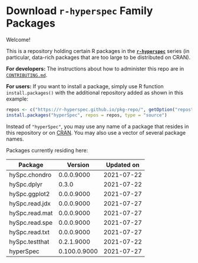 # Download **`r-hyperspec`** Family Packages

Welcome!

This is a repository holding certain R packages in the [**`r-hyperspec`**](https://r-hyperspec.github.io/) series (in particular, data-rich packages that are too large to be distributed on CRAN).

**For developers:** The instructions about how to administer this repo are in [`CONTRIBUTING.md`](https://github.com/r-hyperspec/pkg-repo/blob/gh-pages/CONTRIBUTING.md).

**For users:** If you want to install a package, simply use R function `install.packages()` with the additional repository added as shown in this example:

```r
repos <- c("https://r-hyperspec.github.io/pkg-repo/", getOption("repos"))
install.packages("hyperSpec", repos = repos, type = "source")
```

Instead of `"hyperSpec"`, you may use any name of a package that resides in this repository or on [CRAN](https://cran.rstudio.com/web/packages/index.html).
You may also use a vector of several package names.


<!-- list of packages: start | DO NOT REMOVE THIS LINE -->

Packages currently residing here:

Package       | Version       | Updated on    
------------- | ------------- | ------------- 
hySpc.chondro | 0.0.0.9000 | 2021-07-22
hySpc.dplyr | 0.3.0 | 2021-07-22
hySpc.ggplot2 | 0.0.0.9000 | 2021-07-27
hySpc.read.jdx | 0.0.0.9000 | 2021-07-27
hySpc.read.mat | 0.0.0.9000 | 2021-07-27
hySpc.read.spe | 0.0.0.9000 | 2021-07-27
hySpc.read.txt | 0.0.0.9000 | 2021-07-27
hySpc.testthat | 0.2.1.9000 | 2021-07-22
hyperSpec | 0.100.0.9000 | 2021-07-27

